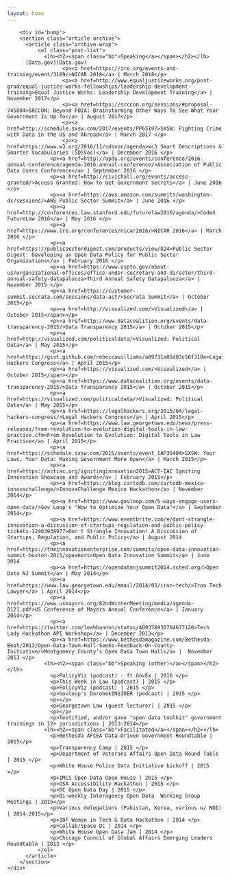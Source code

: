 ```yaml
---
layout: home
---
```

        <div id='bump'>
        <section class="article archive">
          <article class="archive-wrap">
              <ol class="post-list">
                <lh><h2><span class="bb">Speaking</a></span></h2></lh>
		  [Data.gov](Data.gov)
		              <p><a href=https://ire.org/events-and-training/event/3189/>NICAR 2018</a> | March 2018</p>
		              <p><a href=http://www.equaljusticeworks.org/post-grad/equal-justice-works-fellowships/leadership-development-training>Equal Justice Works: Leadership Development Training</a> | November 2017</p>
		              <p><a href=https://srccon.org/sessions/#proposal-745804>SRCCON: Beyond FOIA: Brainstorming Other Ways To See What Your Government Is Up To</a> | August 2017</p>
		              <p><a href=http://schedule.sxsw.com/2017/events/PP65197>SXSW: Fighting Crime with Data in the US and Abroad</a> | March 2017 </p>
		              <p><a href=https://www.w3.org/2016/11/sdsvoc/agenda>wc3 Smart Descriptions & Smarter Vocabularies (SDSVoc)</a> | December 2016 </p>
                  <p><a href=http://apdu.org/events/conference/2016-annual-conference/agenda-2016-annual-conference/>Association of Public Data Users Conference</a> | September 2016 </p>
                  <p><a href=http://civichall.org/events/access-granted/>Access Granted: How to Get Government Secrets</a> | June 2016 </p>
                  <p><a href=https://aws.amazon.com/summits/washington-dc/sessions/>AWS Public Sector Summit</a> | June 2016 </p>
                  <p><a href=http://conferences.law.stanford.edu/futurelaw2016/agenda/>CodeX FutureLaw 2016</a> | May 2016 </p>
                  <p><a href=https://www.ire.org/conferences/nicar2016/>NICAR 2016</a> | March 2016 </p>
                  <p><a href=https://publicsectordigest.com/products/view/824>Public Sector Digest: Developing an Open Data Policy for Public Sector Organizations</a> | February 2016 </p>
                  <p><a href=https://www.uspto.gov/about-us/organizational-offices/office-under-secretary-and-director/third-annual-safety-datapalooza>Third Annual Safety Datapalooza</a> | November 2015 </p>
                  <p><a href=https://customer-summit.socrata.com/sessions/data-act/>Socrata Summit</a> | October 2015</p>
                  <p><a href=http://visualized.com/>Visualized</a> | October 2015</span></p>
                  <p><a href=http://www.datacoalition.org/events/data-transparency-2015/>Data Transparency 2015</a> | October 2015</p>
                  <p><a href=http://visualized.com/politicaldata/>Visualized: Political Data</a> | May 2015</p>
                  <p><a href=https://gist.github.com/rebeccawilliams/a89731a05d03c50f318e>Legal Hackers Congress</a> | April 2015</p>
                  <p><a href=https://visualized.com/>Visualized</a> | October 2015</span></p>
                  <p><a href=https://www.datacoalition.org/events/data-transparency-2015/>Data Transparency 2015</a> | October 2015</p>
                  <p><a href=https://visualized.com/politicaldata/>Visualized: Political Data</a> | May 2015</p>
                  <p><a href=https://legalhackers.org/2015/04/legal-hackers-congress/>Legal Hackers Congress</a> | April 2015</p>
                  <p><a href=https://www.law.georgetown.edu/news/press-releases/from-revolution-to-evolution-digital-tools-in-law-practice.cfm>From Revolution to Evolution: Digital Tools in Law Practice</a> | April 2015</p>
                  <p><a href=https://schedule.sxsw.com/2015/events/event_IAP35484>SXSW: Your Laws, Your Data: Making Government More Open</a> | March 2015</p>
                  <p><a href=https://actiac.org/ignitinginnovation2015>ACT-IAC Igniting Innovation Showcase and Awards</a> | February 2015</p>
                  <p><a href=https://blog.cartodb.com/cartodb-mexico-innovachallenge/>InnovaChallenge Mexico Hackathon</a> | November 2014</p>
                  <p><a href=https://www.govloop.com/5-ways-engage-users-open-data/>Gov Loop's "How to Optimize Your Open Data"</a> | September 2014</p>
                  <p><a href=https://www.eventbrite.com/e/dont-strangle-innovation-a-discussion-of-startups-regulation-and-public-policy-tickets-12463938977>Don't Strangle Innovation! A Discussion of Startups, Regulation, and Public Policy</a> | August 2014 
                  <p><a href=https://theinnovationenterprise.com/summits/open-data-innovation-summit-boston-2015/speakers>Open Data Innovation Summit</a> | June 2014
                  <p><a href=https://opendatanjsummit2014.sched.org/>Open Data NJ Summit</a> | May 2014</p>
                  <p><a href=https://www.law.georgetown.edu/email/2014/03/iron-tech/>Iron Tech Lawyer</a> | April 2014</p>
                  <p><a href=https://www.usmayors.org/82ndWinterMeeting/media/agenda-0121.pdf>US Conference of Mayors Annual Conference</a> | January 2014</p>
                  <p><a href=https://twitter.com/leahbannon/status/409378930764677120>Tech Lady Hackathon API Workshop</a> | December 2013</p>
                  <p><a href=https://www.bethesdamagazine.com/Bethesda-Beat/2013/Open-Data-Town-Hall-Seeks-Feedback-On-County-Initiative/>Montgomery County’s Open Data Town Hall</a> |  November 2013 </p>
                <lh><h2><span class="bb">Speaking (other)</a></span></h2></lh>
                  <p>PolicyViz (podcast) - ft GovEx | 2016 </p>
                  <p>This Week in Law (podcast) | 2015 </p>
                  <p>PolicyViz (podcast) | 2015 </p>
                  <p>Govloop's DorobekINSIDER (podcast) | 2015 </p>
                  <p></p>
                  <p>Georgetown Law (guest lecturer) | 2015 </p>
                  <p></p>
                  <p>Testified, and/or gave "open data toolkit" government trainings in 12+ jurisdictions | 2013-2014</p>
                <lh><h2><span class="bb">Facilitated</a></span></h2></lh>  
                  <p>Bethesda AFCEA Data-Driven Government Roundtable | 2015</p>
                  <p>Transparency Camp | 2015 </p>
                  <p>Department of Veterans Affairs Open Data Round Table | 2015 </p>
                  <p>White House Police Data Initiative kickoff | 2015 </p>
                  <p>IMLS Open Data Open House | 2015 </p>
                  <p>GSA Accessibility Hackathon | 2015 </p>
                  <p>DC Open Data Day | 2015 </p>
                  <p>Bi-weekly Interagency Open Data  Working Group Meetings | 2015</p>
                  <p>Various delegations (Pakistan, Korea, various w/ NDI) | 2014-2015</p>
                  <p>18F Women in Tech & Data Hackathon | 2014 </p>
                  <p>Collab/Space DC | 2014 </p>
                  <p>White House Open Data Jam | 2014 </p>
                  <p>Chicago Council of Global Affairs Emerging Leaders Roundtable | 2013 </p>
              </ol>
          </article>
        </section>
    </div>

